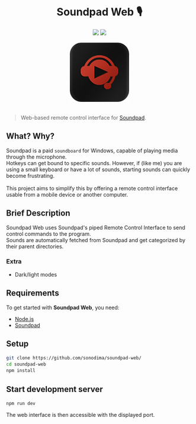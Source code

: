 <h1 align="center">Soundpad Web 🎙️</h1>

<div align="center">
  <img src="https://badgen.net/badge/Language/TypeScript/blue"/>
  <img src="https://badgen.net/badge/Framework/NextJS/orange"/>
  <br><br>
  <img src="./public/icon-512x512.png" alt="Icon" width=160>
  <br><br>
</div>

> Web-based remote control interface for [Soundpad](https://store.steampowered.com/app/629520/Soundpad/).<br>

## What? Why?

Soundpad is a paid `soundboard` for Windows, capable of playing media through the microphone.<br>
Hotkeys can get bound to specific sounds. However, if (like me) you are using a small keyboard or have a lot of sounds, starting sounds can quickly become frustrating.<br><br>
This project aims to simplify this by offering a remote control interface usable from a mobile device or another computer.

## Brief Description

Soundpad Web uses Soundpad's piped Remote Control Interface to send control commands to the program.<br>
Sounds are automatically fetched from Soundpad and get categorized by their parent directories.

### Extra

* Dark/light modes

## Requirements

To get started with <b>Soundpad Web</b>, you need:

* [Node.js](https://nodejs.org/it/)
* [Soundpad](https://store.steampowered.com/app/629520/Soundpad/)

## Setup

```sh
git clone https://github.com/sonodima/soundpad-web/
cd soundpad-web
npm install
```

## Start development server

```sh
npm run dev
```

The web interface is then accessible with the displayed port.
